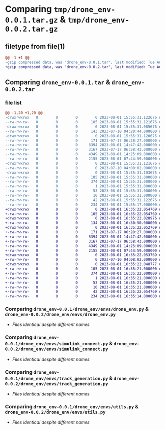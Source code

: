 # Comparing `tmp/drone_env-0.0.1.tar.gz` & `tmp/drone_env-0.0.2.tar.gz`

## filetype from file(1)

```diff
@@ -1 +1 @@
-gzip compressed data, was "drone_env-0.0.1.tar", last modified: Tue Aug  1 15:55:31 2023, max compression
+gzip compressed data, was "drone_env-0.0.2.tar", last modified: Tue Aug  1 16:35:22 2023, max compression
```

## Comparing `drone_env-0.0.1.tar` & `drone_env-0.0.2.tar`

### file list

```diff
@@ -1,20 +1,20 @@
-drwxrwxrwx   0        0        0        0 2023-08-01 15:55:31.122676 drone_env-0.0.1/
--rw-rw-rw-   0        0        0      105 2023-08-01 15:55:31.121676 drone_env-0.0.1/PKG-INFO
-drwxrwxrwx   0        0        0        0 2023-08-01 15:55:31.085676 drone_env-0.0.1/drone_env/
--rw-rw-rw-   0        0        0      143 2023-07-10 04:20:44.000000 drone_env-0.0.1/drone_env/__init__.py
-drwxrwxrwx   0        0        0        0 2023-08-01 15:55:31.120675 drone_env-0.0.1/drone_env/envs/
--rw-rw-rw-   0        0        0      171 2023-07-17 06:28:27.000000 drone_env-0.0.1/drone_env/envs/__init__.py
--rw-rw-rw-   0        0        0     8394 2023-08-01 14:47:42.000000 drone_env-0.0.1/drone_env/envs/drone_env.py
--rw-rw-rw-   0        0        0     3167 2023-07-17 06:58:43.000000 drone_env-0.0.1/drone_env/envs/simulink_connect.py
--rw-rw-rw-   0        0        0     4349 2023-08-01 14:25:09.000000 drone_env-0.0.1/drone_env/envs/track_generation.py
--rw-rw-rw-   0        0        0     2155 2023-08-01 07:44:59.000000 drone_env-0.0.1/drone_env/envs/utils.py
-drwxrwxrwx   0        0        0        0 2023-08-01 15:55:31.121676 drone_env-0.0.1/drone_env/wrappers/
--rw-rw-rw-   0        0        0        0 2023-07-10 04:08:02.000000 drone_env-0.0.1/drone_env/wrappers/__init__.py
-drwxrwxrwx   0        0        0        0 2023-08-01 15:55:31.103675 drone_env-0.0.1/drone_env.egg-info/
--rw-rw-rw-   0        0        0      105 2023-08-01 15:55:31.000000 drone_env-0.0.1/drone_env.egg-info/PKG-INFO
--rw-rw-rw-   0        0        0      374 2023-08-01 15:55:31.000000 drone_env-0.0.1/drone_env.egg-info/SOURCES.txt
--rw-rw-rw-   0        0        0        1 2023-08-01 15:55:31.000000 drone_env-0.0.1/drone_env.egg-info/dependency_links.txt
--rw-rw-rw-   0        0        0       53 2023-08-01 15:55:31.000000 drone_env-0.0.1/drone_env.egg-info/requires.txt
--rw-rw-rw-   0        0        0       10 2023-08-01 15:55:31.000000 drone_env-0.0.1/drone_env.egg-info/top_level.txt
--rw-rw-rw-   0        0        0       42 2023-08-01 15:55:31.122676 drone_env-0.0.1/setup.cfg
--rw-rw-rw-   0        0        0      234 2023-08-01 15:55:17.000000 drone_env-0.0.1/setup.py
+drwxrwxrwx   0        0        0        0 2023-08-01 16:35:22.054769 drone_env-0.0.2/
+-rw-rw-rw-   0        0        0      105 2023-08-01 16:35:22.054769 drone_env-0.0.2/PKG-INFO
+drwxrwxrwx   0        0        0        0 2023-08-01 16:35:22.028976 drone_env-0.0.2/drone_env/
+-rw-rw-rw-   0        0        0      134 2023-08-01 16:30:50.000000 drone_env-0.0.2/drone_env/__init__.py
+drwxrwxrwx   0        0        0        0 2023-08-01 16:35:22.052769 drone_env-0.0.2/drone_env/envs/
+-rw-rw-rw-   0        0        0      171 2023-07-17 06:28:27.000000 drone_env-0.0.2/drone_env/envs/__init__.py
+-rw-rw-rw-   0        0        0     8394 2023-08-01 14:47:42.000000 drone_env-0.0.2/drone_env/envs/drone_env.py
+-rw-rw-rw-   0        0        0     3167 2023-07-17 06:58:43.000000 drone_env-0.0.2/drone_env/envs/simulink_connect.py
+-rw-rw-rw-   0        0        0     4349 2023-08-01 14:25:09.000000 drone_env-0.0.2/drone_env/envs/track_generation.py
+-rw-rw-rw-   0        0        0     2155 2023-08-01 07:44:59.000000 drone_env-0.0.2/drone_env/envs/utils.py
+drwxrwxrwx   0        0        0        0 2023-08-01 16:35:22.053769 drone_env-0.0.2/drone_env/wrappers/
+-rw-rw-rw-   0        0        0        0 2023-07-10 04:08:02.000000 drone_env-0.0.2/drone_env/wrappers/__init__.py
+drwxrwxrwx   0        0        0        0 2023-08-01 16:35:22.048777 drone_env-0.0.2/drone_env.egg-info/
+-rw-rw-rw-   0        0        0      105 2023-08-01 16:35:21.000000 drone_env-0.0.2/drone_env.egg-info/PKG-INFO
+-rw-rw-rw-   0        0        0      374 2023-08-01 16:35:22.000000 drone_env-0.0.2/drone_env.egg-info/SOURCES.txt
+-rw-rw-rw-   0        0        0        1 2023-08-01 16:35:21.000000 drone_env-0.0.2/drone_env.egg-info/dependency_links.txt
+-rw-rw-rw-   0        0        0       53 2023-08-01 16:35:21.000000 drone_env-0.0.2/drone_env.egg-info/requires.txt
+-rw-rw-rw-   0        0        0       10 2023-08-01 16:35:21.000000 drone_env-0.0.2/drone_env.egg-info/top_level.txt
+-rw-rw-rw-   0        0        0       42 2023-08-01 16:35:22.054769 drone_env-0.0.2/setup.cfg
+-rw-rw-rw-   0        0        0      234 2023-08-01 16:35:14.000000 drone_env-0.0.2/setup.py
```

### Comparing `drone_env-0.0.1/drone_env/envs/drone_env.py` & `drone_env-0.0.2/drone_env/envs/drone_env.py`

 * *Files identical despite different names*

### Comparing `drone_env-0.0.1/drone_env/envs/simulink_connect.py` & `drone_env-0.0.2/drone_env/envs/simulink_connect.py`

 * *Files identical despite different names*

### Comparing `drone_env-0.0.1/drone_env/envs/track_generation.py` & `drone_env-0.0.2/drone_env/envs/track_generation.py`

 * *Files identical despite different names*

### Comparing `drone_env-0.0.1/drone_env/envs/utils.py` & `drone_env-0.0.2/drone_env/envs/utils.py`

 * *Files identical despite different names*

